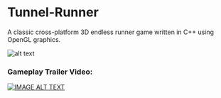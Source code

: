 # Tunnel-Runner
A classic cross-platform 3D endless runner game written in C++ using OpenGL graphics.

![alt text](https://raw.githubusercontent.com/OmarBazaraa/Tunnel-Runner/master/screenshot.png)

### Gameplay Trailer Video:
[![IMAGE ALT TEXT](http://img.youtube.com/vi/YGk8ixonj3U/0.jpg)](http://www.youtube.com/watch?v=YGk8ixonj3U "Tunnel Runner")
